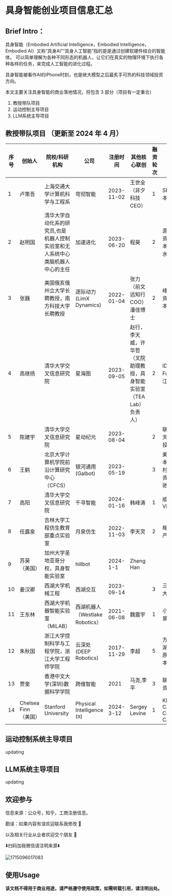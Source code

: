# 具身智能创业项目信息汇总

## Brief Intro：
具身智能（Embodied Artificial Intelligence，Embodied Intelligence，Embodied AI）又称“具身AI”“具身人工智能”指的是是通过创建软硬件结合的智能体。 可以简单理解为各种不同形态的机器人，让它们在真实的物理环境下执行各种各样的任务，来完成人工智能的进化过程。

具身智能被看作AI的iPhone时刻，也是继大模型之后最炙手可热的科技领域投资方向。

本文主要关注具身智能的商业落地情况，将包含 3 部分（项目有一定重合）
1. 教授带队项目
2. 运动控制主导项目
3. LLM系统主导项目


## 教授带队项目 （更新至 2024 年 4 月）


|序号| 创始人 |  院校/科研机构 | 公司 | 注册时间 |其他核心联创  | 融资轮次 | 投资机构 | 融资金额（RMB） |
|---| --- | --- | --- | --- | --- | --- | --- | --- |
|1| 卢策吾 | 上海交通大学计算机科学与工程系 | 穹彻智能 | 2023-11-02 | 王世全（非夕科技CEO） | 1 | SEE Fund，MFund魔量资本，小苗朗程 | 约5000万 |
|2| 赵明国 | 清华大学自动化系的研究员,也是机器人控制实验室和无人系统中心类脑机器人中心的主任 | 加速进化 | 2023-06-20 | 程昊 | 2 |源码资本，水木创投，盈港资本/英诺天使基金，雅瑞资本，天创资本，真成投资，水木清华校友基金 | 约5000万 |
|3| 张巍 | 美国俄亥俄州立大学长聘教授，南方科技大学长聘教授 | 逐际动力(LimX Dynamics) | 	2022-01-04 | 张力（前文远知行COO）潘佳博士 | 2 | 峰瑞资本，智数资本，明势资本，昆仲资本，绿洲资本，联想创投 | 2.5亿 |
|4| 高继扬 | 清华大学交叉信息研究院 | 星海图 | 2023-09-05 | 赵行，李天威，许华哲（叉院助理教授，具身智能实验室（TEA Lab）负责人） | 2 | IDG资本，无限基金SEE Fund，BV百度风投，金沙江创投，七熹投资 | 7000万 |
|5|  陈建宇 | 清华大学交叉信息研究院 | 星动纪元 | 2023-08-04 |  | 2 | 联想创投，金鼎资本，清控天诚，世纪金源，图灵创投，清华控股 | 2亿 |
|6| 王鹤 | 北京大学计算机学院前沿计算研究中心（CFCS） | 银河通用(Galbot) | 2023-05-19 |  | 3 | 美团，SEE Fund，IDG资本,华控电科,燕缘基金,中关村发展集团/讯飞创投,潮汐资本,光源资本,国香资本/蓝驰创投,经纬创投 | 3亿 |
|7| 高阳 | 清华大学交叉信息研究院 | 千寻智能 | 2024-01-16 | 韩峰涛 | 1 |  顺为资本，绿洲资本Vitalbridge| 5000万 |
|8| 任露泉 | 吉林大学工程仿生教育部重点实验室 | 月泉仿生 |2022-11-03 | 李天灵 | 2 | 梅花创投，中关村发展启航产业投资基金 | 约4000万 |
|9| 苏昊（美国） | 加州大学圣地亚哥分校，具身智能实验室 | hillbot | 2024-1-1 | Zheng Han |  |  |  |
|10| 姜汉卿 | 西湖大学机械工程 | 西湖交互 | 2023-09-14 |  | 3 |  三力士，某上市公司，西湖大学产业投资基金| 数千万 |
|11| 王东林 | 西湖大学机器智能实验室（MiLAB） | 西湖机器人（Westlake Robotics） | 2021-06-08 | 魏震宇 | 1 | 小苗朗程，天使湾创投，盛景嘉成 | 数千万 |
|12| 朱秋国 | 浙江大学控制科学与工程学院，浙江大学工程师学院 |  云深处(DEEP Robotics) | 2017-11-29 | 李超 | 5 | 方广资本，赛伯乐投资，西湖科创投/赛伯乐投资，元禾原点/英诺天使基金/道生资本/银杏谷资本，道生资本 | 2亿 |
|13|贾奎|香港中文大学(深圳)数据科学学院|跨维智能|2021|马尧,李平|3|联想创投，联创永宣，松禾资本，真格
|14| Chelsea Finn（美国） | Stanford University | Physical Intelligence (π) | 2024-3-12 | Sergey Levine | 1 | Khosla Ventures,Lux Capital,Sequoia Capital,Thrive Capital,Greenoaks,OpenAI | 4.9 亿 | 


## 运动控制系统主导项目
updating

## LLM系统主导项目
updating


## 欢迎参与

信息来源：公众号，知乎，工商注册信息。

勘误：如果内容有误欢迎联系我修改 🤔

以及相关行业从业者欢迎交个朋友 🤗

⬇️扫码加我微信请注明来源⬇️

![1715096017083](https://github.com/FreesiaGPT/Embodied-AI/assets/101450741/e4afb630-9cf3-4c58-a4cb-d55eb84e67b1)

## 使用Usage
**该文档不得用于商业用途，请严格遵守使用政策，如需转载引用，请注明出处。**

